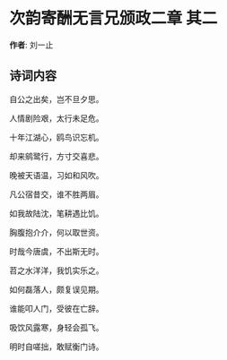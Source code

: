 # 次韵寄酬无言兄颁政二章  其二

**作者**: 刘一止

## 诗词内容

自公之出矣，岂不旦夕思。

人情剧险艰，太行未足危。

十年江湖心，鸥鸟识忘机。

却来鹓鹭行，方寸交喜悲。

晚被天语温，习如和风吹。

凡公宿昔交，谁不胜两眉。

如我故陆沈，笔耕遇比饥。

胸腹抱介介，何以取世资。

时哉今唐虞，不出斯无时。

苕之水洋洋，我饥实乐之。

如何磊落人，颇复误见期。

谁能叩人门，受彼在亡辞。

吸饮风露寒，身轻会孤飞。

明时自嗟拙，敢赋衡门诗。

